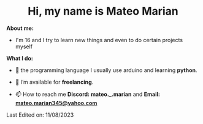 <h1 align="center">Hi, my name is Mateo Marian</h1>


**About me:**
- I'm 16 and I try to learn new things and even to do certain projects myself

**What I do:**

- 📃 the programming language I usually use arduino and learning **python**.

<!-- - 🔭 I’m currently try buid an **8-Bit computer using only I2C**
-->
- 🤝 I’m available for **freelancing**.


<!-- BLOG-POST-LIST:START - 📝 I regularly write articles on [https://dev.to/100rabhcsmc](https://dev.to/100rabhcsmc) -->

<!-- - 💬 Ask me about **8-Bit comuter**  -->

- 📫 How to reach me **Discord: mateo._.marian** and **Email: mateo.marian345@yahoo.com** 

 
 Last Edited on: 11/08/2023

 
 
 
 
 <!--

🐢 -> Hi my name is Mateo i have 16 and I like working with I2C. 

 📃 -> The programing language I usually use is pytho, learning c++ and js.

 💻 -> Now i want to buid an 8-Bit computer using only I2C 

**MateoMarian/MateoMarian** is a ✨ _special_ ✨ repository because its `README.md` (this file) appears on your GitHub profile.

Here are some ideas to get you started:

- 🔭 I’m currently working on ...
- 🌱 I’m currently learning ...
- 👯 I’m looking to collaborate on ...
- 🤔 I’m looking for help with ...
- 💬 Ask me about ...
- 📫 How to reach me: ...
- 😄 Pronouns: ...
- ⚡ Fun fact: ...


-->
